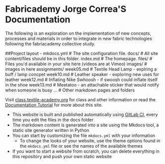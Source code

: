 # Fabricademy  Jorge Correa'S Documentation

The following is an exploration on the implementation of new concepts, processes and materials in order to integrate in new fabric technologies following the fabriacademy collective study.   

##Project layout  - 
mkdocs.yml    # The site configuration file.
docs/         # All site content/files should be in this folder.
    index.md  # The homepage.
    files/    # Files you'd available in your site here (videos are at Vimeo)
    images/   # images in here
    assignments/
      week05.md   # Textile Head Lamp - explring a buff / lamp concpet
      week10.md   # Leather speaker - exploring new uses for leather
      week12.md   # Inflating Nike Swhoosh - if swoosh could inflate itself in the shoe
      week13.md   # Meetatoo - an attachable sticker that would notify when someone is busy
    ...       # Other markdown pages and folders

Visit [class.textile-academy.org](https://class.textile-academy.org/) for class and other information
or read the [Documentation Tutorial](http://fabricademy.fabcloud.io/gitlab-documentation-tutorial/) for more about this site.


* This website is built and published automatically using [GitLab CI](https://about.gitlab.com/gitlab-ci/), every time you edit the files in the docs folder
* The markdown content is generated into a site using the Mkdocs tool, a static site generator written in Python
* You can start by customizing the file `mkdocs.yml` with your information
  * To change the looks of your website, use the theme options found in the `mkdocs.yml` file or see the names of the available themes
* If you want to start a website from scratch, you can delete everything in this repository and push your own static website

